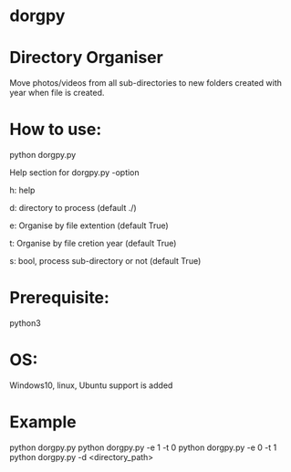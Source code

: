 # dorgpy
# Directory Organiser

Move photos/videos from all sub-directories to new folders created with year when file is created.

# How to use:
python dorgpy.py

Help section for dorgpy.py -option <value>

  h:	help
  
  d:  directory to process (default ./)
  
  e:  Organise by file extention (default True)
  
  t:  Organise by file cretion year (default True)
  
  s:	bool, process sub-directory or not (default True)


# Prerequisite:
python3

# OS:
Windows10, linux, Ubuntu support is added

# Example
python dorgpy.py
python dorgpy.py -e 1 -t 0
python dorgpy.py -e 0 -t 1
python dorgpy.py -d <directory_path>
